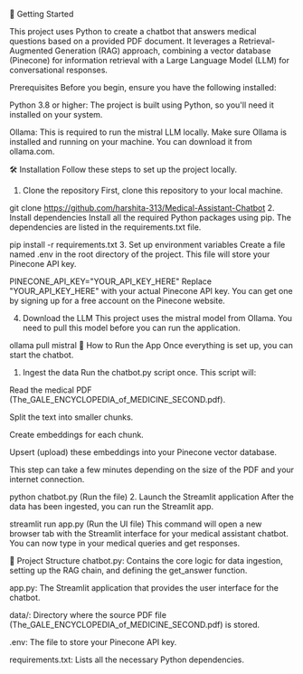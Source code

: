 🚀 Getting Started

This project uses Python to create a chatbot that answers medical questions based on a provided PDF document. It leverages a Retrieval-Augmented Generation (RAG) approach, combining a vector database (Pinecone) for information retrieval with a Large Language Model (LLM) for conversational responses.

Prerequisites
Before you begin, ensure you have the following installed:

Python 3.8 or higher: The project is built using Python, so you'll need it installed on your system.

Ollama: This is required to run the mistral LLM locally. Make sure Ollama is installed and running on your machine. You can download it from ollama.com.

🛠️ Installation
Follow these steps to set up the project locally.

1. Clone the repository
First, clone this repository to your local machine.

git clone https://github.com/harshita-313/Medical-Assistant-Chatbot
2. Install dependencies
Install all the required Python packages using pip. The dependencies are listed in the requirements.txt file.

pip install -r requirements.txt
3. Set up environment variables
Create a file named .env in the root directory of the project. This file will store your Pinecone API key.

PINECONE_API_KEY="YOUR_API_KEY_HERE"
Replace "YOUR_API_KEY_HERE" with your actual Pinecone API key.  You can get one by signing up for a free account on the Pinecone website.

4. Download the LLM
This project uses the mistral model from Ollama. You need to pull this model before you can run the application.

ollama pull mistral
🤖 How to Run the App
Once everything is set up, you can start the chatbot.

1. Ingest the data
Run the chatbot.py script once. This script will:

Read the medical PDF (The_GALE_ENCYCLOPEDIA_of_MEDICINE_SECOND.pdf).

Split the text into smaller chunks.

Create embeddings for each chunk.

Upsert (upload) these embeddings into your Pinecone vector database.

This step can take a few minutes depending on the size of the PDF and your internet connection.

python chatbot.py (Run the file)
2. Launch the Streamlit application
After the data has been ingested, you can run the Streamlit app.

streamlit run app.py (Run the UI file)
This command will open a new browser tab with the Streamlit interface for your medical assistant chatbot. You can now type in your medical queries and get responses.

📁 Project Structure
chatbot.py: Contains the core logic for data ingestion, setting up the RAG chain, and defining the get_answer function.

app.py: The Streamlit application that provides the user interface for the chatbot.

data/: Directory where the source PDF file (The_GALE_ENCYCLOPEDIA_of_MEDICINE_SECOND.pdf) is stored.

.env: The file to store your Pinecone API key.

requirements.txt: Lists all the necessary Python dependencies.
